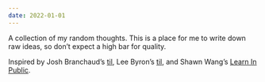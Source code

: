 ```yaml
---
date: 2022-01-01
---
```

A collection of my random thoughts. This is a place for me to write down raw ideas, so don’t expect a high bar for quality. 

Inspired by Josh Branchaud’s [til](https://github.com/jbranchaud/til), Lee Byron’s [til](https://leebyron.com/til/), and Shawn Wang’s [Learn In Public](https://www.swyx.io/learn-in-public/).